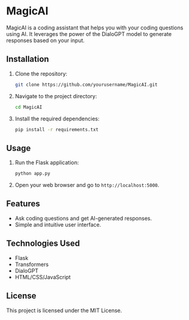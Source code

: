# MagicAI

MagicAI is a coding assistant that helps you with your coding questions using AI. It leverages the power of the DialoGPT model to generate responses based on your input.

## Installation

1. Clone the repository:
    ```bash
    git clone https://github.com/yourusername/MagicAI.git
    ```
2. Navigate to the project directory:
    ```bash
    cd MagicAI
    ```
3. Install the required dependencies:
    ```bash
    pip install -r requirements.txt
    ```

## Usage

1. Run the Flask application:
    ```bash
    python app.py
    ```
2. Open your web browser and go to `http://localhost:5000`.

## Features

- Ask coding questions and get AI-generated responses.
- Simple and intuitive user interface.

## Technologies Used

- Flask
- Transformers
- DialoGPT
- HTML/CSS/JavaScript

## License

This project is licensed under the MIT License.
